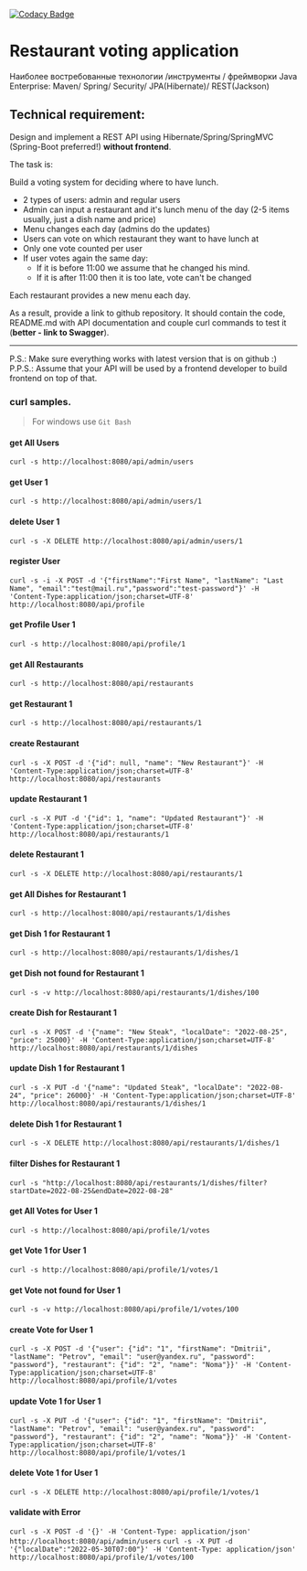 [![Codacy Badge](https://app.codacy.com/project/badge/Grade/c1eed60e30544fda88f9224db420896e)](https://www.codacy.com/gh/gluhov-d/restaurant-voting-application/dashboard?utm_source=github.com&amp;utm_medium=referral&amp;utm_content=gluhov-d/restaurant-voting-application&amp;utm_campaign=Badge_Grade)

Restaurant voting application
===============================

Наиболее востребованные технологии /инструменты / фреймворки Java Enterprise:
Maven/ Spring/ Security/ JPA(Hibernate)/ REST(Jackson)

##  Technical requirement:
Design and implement a REST API using Hibernate/Spring/SpringMVC (Spring-Boot preferred!) **without frontend**.

The task is:

Build a voting system for deciding where to have lunch.

* 2 types of users: admin and regular users
* Admin can input a restaurant and it's lunch menu of the day (2-5 items usually, just a dish name and price)
* Menu changes each day (admins do the updates)
* Users can vote on which restaurant they want to have lunch at
* Only one vote counted per user
* If user votes again the same day:
    - If it is before 11:00 we assume that he changed his mind.
    - If it is after 11:00 then it is too late, vote can't be changed

Each restaurant provides a new menu each day.

As a result, provide a link to github repository. It should contain the code, README.md with API documentation and couple curl commands to test it (**better - link to Swagger**).

-----------------------------
P.S.: Make sure everything works with latest version that is on github :)  
P.P.S.: Assume that your API will be used by a frontend developer to build frontend on top of that.

### curl samples.
> For windows use `Git Bash`

#### get All Users
`curl -s http://localhost:8080/api/admin/users`

#### get User 1
`curl -s http://localhost:8080/api/admin/users/1`

#### delete User 1
`curl -s -X DELETE http://localhost:8080/api/admin/users/1`

#### register User
`curl -s -i -X POST -d '{"firstName":"First Name", "lastName": "Last Name", "email":"test@mail.ru","password":"test-password"}' -H 'Content-Type:application/json;charset=UTF-8' http://localhost:8080/api/profile`

#### get Profile User 1
`curl -s http://localhost:8080/api/profile/1`

#### get All Restaurants
`curl -s http://localhost:8080/api/restaurants`

#### get Restaurant 1
`curl -s http://localhost:8080/api/restaurants/1`

#### create Restaurant
`curl -s -X POST -d '{"id": null, "name": "New Restaurant"}' -H 'Content-Type:application/json;charset=UTF-8' http://localhost:8080/api/restaurants`

#### update Restaurant 1
`curl -s -X PUT -d '{"id": 1, "name": "Updated Restaurant"}' -H 'Content-Type:application/json;charset=UTF-8' http://localhost:8080/api/restaurants/1`

#### delete Restaurant 1
`curl -s -X DELETE http://localhost:8080/api/restaurants/1`

#### get All Dishes for Restaurant 1
`curl -s http://localhost:8080/api/restaurants/1/dishes`

#### get Dish 1 for Restaurant 1
`curl -s http://localhost:8080/api/restaurants/1/dishes/1`

#### get Dish not found for Restaurant 1
`curl -s -v http://localhost:8080/api/restaurants/1/dishes/100`

#### create Dish for Restaurant 1
`curl -s -X POST -d '{"name": "New Steak", "localDate": "2022-08-25", "price": 25000}' -H 'Content-Type:application/json;charset=UTF-8' http://localhost:8080/api/restaurants/1/dishes`

#### update Dish 1 for Restaurant 1
`curl -s -X PUT -d '{"name": "Updated Steak", "localDate": "2022-08-24", "price": 26000}' -H 'Content-Type:application/json;charset=UTF-8' http://localhost:8080/api/restaurants/1/dishes/1`

#### delete Dish 1 for Restaurant 1
`curl -s -X DELETE http://localhost:8080/api/restaurants/1/dishes/1`

#### filter Dishes for Restaurant 1
`curl -s "http://localhost:8080/api/restaurants/1/dishes/filter?startDate=2022-08-25&endDate=2022-08-28"`

#### get All Votes for User 1
`curl -s http://localhost:8080/api/profile/1/votes`

#### get Vote 1 for User 1
`curl -s http://localhost:8080/api/profile/1/votes/1`

#### get Vote not found for User 1
`curl -s -v http://localhost:8080/api/profile/1/votes/100`

#### create Vote for User 1
`curl -s -X POST -d '{"user": {"id": "1", "firstName": "Dmitrii", "lastName": "Petrov", "email": "user@yandex.ru", "password": "password"}, "restaurant": {"id": "2", "name": "Noma"}}' -H 'Content-Type:application/json;charset=UTF-8' http://localhost:8080/api/profile/1/votes`

#### update Vote 1 for User 1
`curl -s -X PUT -d '{"user": {"id": "1", "firstName": "Dmitrii", "lastName": "Petrov", "email": "user@yandex.ru", "password": "password"}, "restaurant": {"id": "2", "name": "Noma"}}' -H 'Content-Type:application/json;charset=UTF-8' http://localhost:8080/api/profile/1/votes/1`

#### delete Vote 1 for User 1
`curl -s -X DELETE http://localhost:8080/api/profile/1/votes/1`

#### validate with Error
`curl -s -X POST -d '{}' -H 'Content-Type: application/json' http://localhost:8080/api/admin/users`
`curl -s -X PUT -d '{"localDate":"2022-05-30T07:00"}' -H 'Content-Type: application/json' http://localhost:8080/api/profile/1/votes/100`